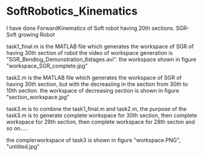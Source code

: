 # SoftRobotics_Kinematics
I have done ForwardKinematics of Soft robot having 20th sections.
SGR- Soft growing Robot

task1_final.m is the MATLAB file which generates the workspace of SGR of having 30th section of robot
the video of workspace generation is "SGR_Bending_Demonstration_6stages.avi".
the workspace shown in figure "workspace_SGR_complete.jpg"

task2.m is the MATLAB file which generates the workspace of SGR of having 30th section, 
but with the decreasiing in the section from 30th to 10th section.
the workspace of decreasing section is shown in figure "section_workspace.jpg"

task3.m is to combine the task1_final.m and task2.m, the purpose of the task3.m is to generate complete
workspace for 30th section, then complete workspace for 29th section, then complete workspace for 28th secton 
and so on.....

the complerworkspace of  task3 is shown in figure "workspace.PNG", "untitled.jpg"

